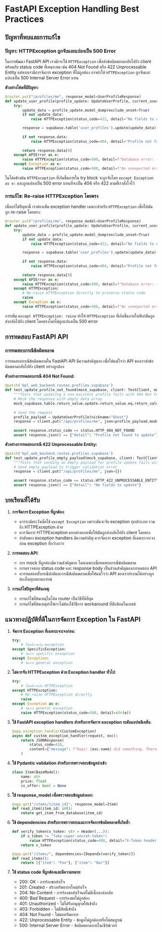 # FastAPI Exception Handling Best Practices

## ปัญหาที่พบและการแก้ไข

### ปัญหา: HTTPException ถูกจับและแปลงเป็น 500 Error

ในการพัฒนา FastAPI API เรามักจะใช้ `HTTPException` เพื่อส่งข้อผิดพลาดกลับไปยัง client พร้อมกับ status code ที่เหมาะสม เช่น 404 Not Found หรือ 422 Unprocessable Entity แต่หากเรามีการจัดการ exception ที่ไม่ถูกต้อง อาจทำให้ `HTTPException` ถูกจับและแปลงเป็น 500 Internal Server Error แทน

**ตัวอย่างโค้ดที่มีปัญหา:**

```python
@router.put("/profiles/me", response_model=UserProfileResponse)
def update_user_profile(profile_update: UpdateUserProfile, current_user: User = Depends(get_current_user)):
    try:
        update_data = profile_update.model_dump(exclude_unset=True)
        if not update_data:
            raise HTTPException(status_code=422, detail="No fields to update")

        response = supabase.table('user_profiles').update(update_data).eq('user_id', current_user.id).execute()
        
        if not response.data:
            raise HTTPException(status_code=404, detail="Profile not found to update")
            
        return response.data[0]
    except APIError as e:
        raise HTTPException(status_code=500, detail=f"Database error: {e.message}")
    except Exception as e:
        raise HTTPException(status_code=500, detail=f"An unexpected error occurred: {str(e)}")
```

ในโค้ดข้างต้น `HTTPException` ที่เกิดขึ้นภายใน try block จะถูกจับโดย `except Exception as e:` และถูกแปลงเป็น 500 error แทนที่จะเป็น 404 หรือ 422 ตามที่เราตั้งใจไว้

### การแก้ไข: Re-raise HTTPException โดยตรง

เพื่อแก้ไขปัญหานี้ เราต้องเพิ่ม exception handler เฉพาะสำหรับ `HTTPException` เพื่อให้มันถูก re-raise โดยตรง:

```python
@router.put("/profiles/me", response_model=UserProfileResponse)
def update_user_profile(profile_update: UpdateUserProfile, current_user: User = Depends(get_current_user)):
    try:
        update_data = profile_update.model_dump(exclude_unset=True)
        if not update_data:
            raise HTTPException(status_code=422, detail="No fields to update")

        response = supabase.table('user_profiles').update(update_data).eq('user_id', current_user.id).execute()
        
        if not response.data:
            raise HTTPException(status_code=404, detail="Profile not found to update")
            
        return response.data[0]
    except APIError as e:
        raise HTTPException(status_code=500, detail=f"Database error: {e.message}")
    except HTTPException:
        # Re-raise HTTPException directly to preserve status code
        raise
    except Exception as e:
        raise HTTPException(status_code=500, detail=f"An unexpected error occurred: {str(e)}")
```

การเพิ่ม `except HTTPException: raise` ทำให้ `HTTPException` ที่เกิดขึ้นภายในฟังก์ชันถูกส่งกลับไปยัง client โดยตรงโดยไม่ถูกแปลงเป็น 500 error

## การทดสอบ FastAPI API

### การทดสอบกรณีข้อผิดพลาด

การทดสอบกรณีข้อผิดพลาดใน FastAPI API มีความสำคัญมาก เพื่อให้แน่ใจว่า API ของเราส่งข้อผิดพลาดกลับไปยัง client อย่างถูกต้อง

**ตัวอย่างการทดสอบกรณี 404 Not Found:**

```python
@patch('bpl_web_backend.routes.profiles.supabase')
def test_update_profile_not_found(mock_supabase, client: TestClient, mock_user):
    """Tests that updating a non-existent profile fails with 404 Not Found."""
    # Mock the response with empty data array
    mock_supabase.table.return_value.update.return_value.eq.return_value.execute.return_value = MagicMock(data=[])
    
    # Send the request
    profile_payload = UpdateUserProfile(nickname="Ghost")
    response = client.put("/api/profiles/me", json=profile_payload.model_dump(exclude_unset=True))
    
    assert response.status_code == status.HTTP_404_NOT_FOUND
    assert response.json() == {"detail": "Profile not found to update"}
```

**ตัวอย่างการทดสอบกรณี 422 Unprocessable Entity:**

```python
@patch('bpl_web_backend.routes.profiles.supabase')
def test_update_profile_empty_payload(mock_supabase, client: TestClient, mock_user):
    """Tests that sending an empty payload for profile update fails with 422 Unprocessable Entity."""
    # Send empty payload to trigger validation error
    response = client.put("/api/profiles/me", json={})
    
    assert response.status_code == status.HTTP_422_UNPROCESSABLE_ENTITY
    assert response.json() == {"detail": "No fields to update"}
```

## บทเรียนที่ได้รับ

1. **การจัดการ Exception ที่ถูกต้อง**:
   - ควรระมัดระวังเมื่อใช้ `except Exception` เพราะมันจะจับ exception ทุกประเภท รวมถึง HTTPException ด้วย
   - ควรจัดการ HTTPException แยกต่างหากเพื่อให้มันถูกส่งกลับไปยัง client โดยตรง
   - ลำดับของ exception handlers มีความสำคัญ ควรจัดการ exception ที่เฉพาะเจาะจงก่อน exception ที่กว้างกว่า

2. **การทดสอบ API**:
   - การ mock ที่ถูกต้องมีความสำคัญมาก โดยเฉพาะเมื่อทดสอบกรณีข้อผิดพลาด
   - การตรวจสอบ status code และ response body เป็นส่วนสำคัญของการทดสอบ API
   - ควรทดสอบทั้งกรณีปกติและกรณีข้อผิดพลาดเพื่อให้แน่ใจว่า API ของเราทำงานได้อย่างถูกต้องในทุกสถานการณ์

3. **การแก้ไขปัญหาที่ต้นเหตุ**:
   - การแก้ไขที่ต้นเหตุในโค้ด router เป็นวิธีที่ดีที่สุด
   - การแก้ไขที่ต้นเหตุทำให้เราไม่ต้องใช้วิธีการ workaround ที่ซับซ้อนในเทสต์

## แนวทางปฏิบัติที่ดีในการจัดการ Exception ใน FastAPI

1. **จัดการ Exception ที่เฉพาะเจาะจงก่อน**:
   ```python
   try:
       # โค้ดที่อาจเกิด exception
   except SpecificException:
       # จัดการ specific exception
   except Exception:
       # จัดการ general exception
   ```

2. **ไม่ควรจับ HTTPException ด้วย Exception handler ทั่วไป**:
   ```python
   try:
       # โค้ดที่อาจเกิด HTTPException
   except HTTPException:
       # Re-raise HTTPException directly
       raise
   except Exception as e:
       # จัดการ general exception
       raise HTTPException(status_code=500, detail=str(e))
   ```

3. **ใช้ FastAPI exception handlers สำหรับการจัดการ exception ระดับแอปพลิเคชัน**:
   ```python
   @app.exception_handler(CustomException)
   async def custom_exception_handler(request, exc):
       return JSONResponse(
           status_code=418,
           content={"message": f"Oops! {exc.name} did something. There goes a rainbow..."},
       )
   ```

4. **ใช้ Pydantic validation สำหรับการตรวจสอบข้อมูลนำเข้า**:
   ```python
   class Item(BaseModel):
       name: str
       price: float
       is_offer: bool = None
   ```

5. **ใช้ response_model เพื่อตรวจสอบข้อมูลส่งออก**:
   ```python
   @app.get("/items/{item_id}", response_model=Item)
   def read_item(item_id: int):
       return get_item_from_database(item_id)
   ```

6. **ใช้ dependencies สำหรับการตรวจสอบและการจัดการข้อผิดพลาดที่เกิดซ้ำ**:
   ```python
   def verify_token(x_token: str = Header(...)):
       if x_token != "fake-super-secret-token":
           raise HTTPException(status_code=400, detail="X-Token header invalid")
       return x_token

   @app.get("/items/", dependencies=[Depends(verify_token)])
   def read_items():
       return [{"item": "Foo"}, {"item": "Bar"}]
   ```

7. **ใช้ status code ที่ถูกต้องและมีความหมาย**:
   - 200: OK - การร้องขอสำเร็จ
   - 201: Created - สร้างทรัพยากรใหม่สำเร็จ
   - 204: No Content - การร้องขอสำเร็จแต่ไม่มีเนื้อหาส่งกลับ
   - 400: Bad Request - การร้องขอไม่ถูกต้อง
   - 401: Unauthorized - ไม่ได้รับอนุญาตให้เข้าถึง
   - 403: Forbidden - ไม่มีสิทธิ์เข้าถึง
   - 404: Not Found - ไม่พบทรัพยากร
   - 422: Unprocessable Entity - ข้อมูลไม่ถูกต้องหรือไม่สมบูรณ์
   - 500: Internal Server Error - ข้อผิดพลาดภายในเซิร์ฟเวอร์